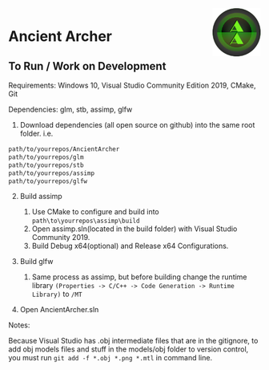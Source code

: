 <img src="AncientArcher.png" height="96px" align="right">

# Ancient Archer

## To Run / Work on Development

Requirements: Windows 10, Visual Studio Community Edition 2019, CMake, Git

Dependencies: glm, stb, assimp, glfw

1. Download dependencies (all open source on github) into the same root folder. i.e. 

```
path/to/yourrepos/AncientArcher
path/to/yourrepos/glm
path/to/yourrepos/stb
path/to/yourrepos/assimp
path/to/yourrepos/glfw
```

2. Build assimp

	1. Use CMake to configure and build into `path\to\yourrepos\assimp\build`
	2. Open assimp.sln(located in the build folder) with Visual Studio Community 2019. 
	3. Build Debug x64(optional) and Release x64 Configurations.

3. Build glfw

	1. Same process as assimp, but before building change the runtime library `(Properties -> C/C++ -> Code Generation -> Runtime Library)` to `/MT` 

4. Open AncientArcher.sln


Notes:

Because Visual Studio has .obj intermediate files that are in the gitignore, to add obj models files and stuff in the models/obj folder to version control, you must run `git add -f *.obj *.png *.mtl` in command line.

